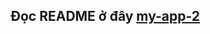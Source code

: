 ## Đọc README ở đây [my-app-2](https://github.com/TranDangKhoi/ReactJS-Studying/tree/main/my-app-2)

